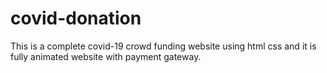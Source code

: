 # covid-donation
This is a complete covid-19 crowd funding website using html css and it is fully animated website with payment gateway.

